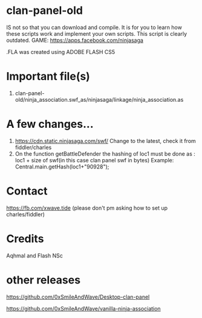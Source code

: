 # clan-panel-old
IS not so that you can download and compile. It is for you to learn how these scripts work and implement your own scripts.
This script is clearly outdated.
GAME: https://apps.facebook.com/ninjasaga

.FLA was created using ADOBE FLASH CS5

# Important file(s)

1.	clan-panel-old/ninja_association.swf_as/ninjasaga/linkage/ninja_association.as

# A few changes...

1.	https://cdn.static.ninjasaga.com/swf/ Change to the latest, check it from fiddler/charles
2.	On the function getBattleDefender the hashing of loc1 must be done as : loc1 + size of swf(in this case clan panel swf in bytes)
Example: Central.main.getHash(loc1+"90928");

# Contact
https://fb.com/xwave.tide (please don't pm asking how to set up charles/fiddler)

# Credits
Aqhmal and Flash NSc

# other releases
https://github.com/0xSmileAndWave/Desktop-clan-panel

https://github.com/0xSmileAndWave/vanilla-ninja-association



